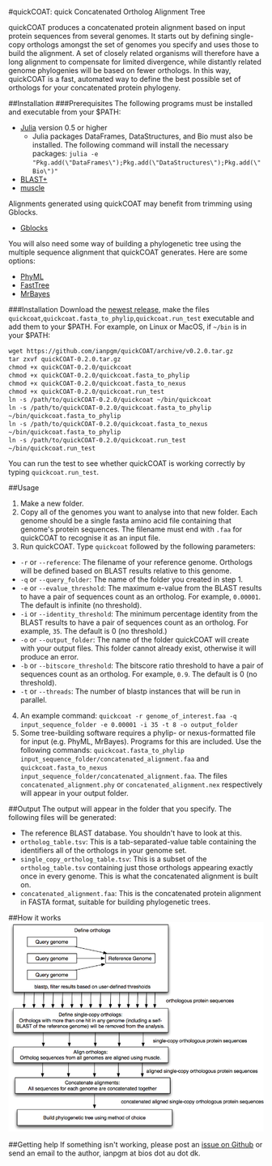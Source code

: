 #quickCOAT: quick Concatenated Ortholog Alignment Tree

quickCOAT produces a concatenated protein alignment based on input protein sequences from several genomes. It starts out by defining single-copy orthologs amongst the set of genomes you specify and uses those to build the alignment. A set of closely related organisms will therefore have a long alignment to compensate for limited divergence, while distantly related genome phylogenies will be based on fewer orthologs. In this way, quickCOAT is a fast, automated way to define the best possible set of orthologs for your concatenated protein phylogeny.

##Installation
###Prerequisites
The following programs must be installed and executable from your $PATH:
* [Julia](http://www.julialang.org/) version 0.5 or higher
  * Julia packages DataFrames, DataStructures, and Bio must also be installed. The following command will install the necessary packages: `julia -e "Pkg.add(\"DataFrames\");Pkg.add(\"DataStructures\");Pkg.add(\"Bio\")"`
* [BLAST+](https://blast.ncbi.nlm.nih.gov/Blast.cgi?CMD=Web&PAGE_TYPE=BlastDocs&DOC_TYPE=Download)
* [muscle](http://www.drive5.com/muscle/manual/install.html)

Alignments generated using quickCOAT may benefit from trimming using Gblocks.
* [Gblocks](http://molevol.cmima.csic.es/castresana/Gblocks.html)

You will also need some way of building a phylogenetic tree using the multiple sequence alignment that quickCOAT generates. Here are some options:
* [PhyML](http://www.atgc-montpellier.fr/phyml/binaries.php)
* [FastTree](http://www.microbesonline.org/fasttree/)
* [MrBayes](http://mrbayes.sourceforge.net/)

###Installation
Download the [newest release](https://github.com/ianpgm/quickCOAT/releases/), make the files `quickcoat`,`quickcoat.fasta_to_phylip`,`quickcoat.run_test` executable and add them to your $PATH. For example, on Linux or MacOS, if `~/bin` is in your $PATH:
```
wget https://github.com/ianpgm/quickCOAT/archive/v0.2.0.tar.gz
tar zxvf quickCOAT-0.2.0.tar.gz
chmod +x quickCOAT-0.2.0/quickcoat
chmod +x quickCOAT-0.2.0/quickcoat.fasta_to_phylip
chmod +x quickCOAT-0.2.0/quickcoat.fasta_to_nexus
chmod +x quickCOAT-0.2.0/quickcoat.run_test
ln -s /path/to/quickCOAT-0.2.0/quickcoat ~/bin/quickcoat
ln -s /path/to/quickCOAT-0.2.0/quickcoat.fasta_to_phylip ~/bin/quickcoat.fasta_to_phylip
ln -s /path/to/quickCOAT-0.2.0/quickcoat.fasta_to_nexus ~/bin/quickcoat.fasta_to_phylip
ln -s /path/to/quickCOAT-0.2.0/quickcoat.run_test ~/bin/quickcoat.run_test
```
You can run the test to see whether quickCOAT is working correctly by typing `quickcoat.run_test`.

##Usage
1. Make a new folder.
2. Copy all of the genomes you want to analyse into that new folder. Each genome should be a single fasta amino acid file containing that genome's protein sequences. The filename must end with `.faa` for quickCOAT to recognise it as an input file.
3. Run quickCOAT. Type `quickcoat` followed by the following parameters:
  * `-r` or `--reference`: The filename of your reference genome. Orthologs will be defined based on BLAST results relative to this genome.
  * `-q` or `--query_folder`: The name of the folder you created in step 1.
  * `-e` or `--evalue_threshold`: The maximum e-value from the BLAST results to have a pair of sequences count as an ortholog. For example, `0.00001`. The default is infinite (no threshold).
  * `-i` or `--identity_threshold`: The minimum percentage identity from the BLAST results to have a pair of sequences count as an ortholog. For example, `35`. The default is 0 (no threshold.)
  * `-o` or `--output_folder`: The name of the folder quickCOAT will create with your output files. This folder cannot already exist, otherwise it will produce an error.
  * `-b` or `--bitscore_threshold`: The bitscore ratio threshold to have a pair of sequences count as an ortholog. For example, `0.9`. The default is 0 (no threshold).
  * `-t` or `--threads`: The number of blastp instances that will be run in parallel.
4. An example command: `quickcoat -r genome_of_interest.faa -q input_sequence_folder -e 0.00001 -i 35 -t 8 -o output_folder`
5. Some tree-building software requires a phylip- or nexus-formatted file for input (e.g. PhyML, MrBayes). Programs for this are included. Use the following commands: `quickcoat.fasta_to_phylip input_sequence_folder/concatenated_alignment.faa` and `quickcoat.fasta_to_nexus input_sequence_folder/concatenated_alignment.faa`. The files `concatenated_alignment.phy` or `concatenated_alignment.nex` respectively will appear in your output folder.

##Output
The output will appear in the folder that you specify. The following files will be generated:
* The reference BLAST database. You shouldn't have to look at this.
* `ortholog_table.tsv`: This is a tab-separated-value table containing the identifiers all of the orthologs in your genome set.
* `single_copy_ortholog_table.tsv`: This is a subset of the `ortholog_table.tsv` containing just those orthologs appearing exactly once in every genome. This is what the concatenated alignment is built on.
* `concatenated_alignment.faa`: This is the concatenated protein alignment in FASTA format, suitable for building phylogenetic trees.

##How it works
![quickCOAT overview chart](https://github.com/ianpgm/quickCOAT/blob/master/overview_chart.png)

##Getting help
If something isn't working, please post an [issue on Github](https://github.com/ianpgm/quickCOAT/issues) or send an email to the author, ianpgm at bios dot au dot dk.
